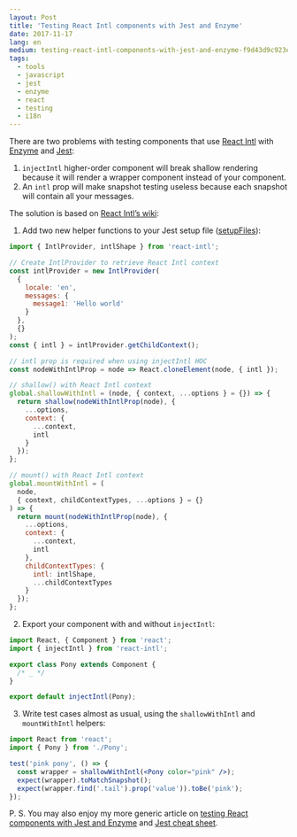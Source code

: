 ```yaml
---
layout: Post
title: 'Testing React Intl components with Jest and Enzyme'
date: 2017-11-17
lang: en
medium: testing-react-intl-components-with-jest-and-enzyme-f9d43d9c923e
tags:
  - tools
  - javascript
  - jest
  - enzyme
  - react
  - testing
  - i18n
---
```


There are two problems with testing components that use [React Intl](https://github.com/yahoo/react-intl) with [Enzyme](https://github.com/airbnb/enzyme) and [Jest](https://facebook.github.io/jest/):

1. `injectIntl` higher-order component will break shallow rendering because it will render a wrapper component instead of your component.
2. An `intl` prop will make snapshot testing useless because each snapshot will contain all your messages.

The solution is based on [React Intl’s wiki](https://github.com/yahoo/react-intl/wiki/Testing-with-React-Intl):

1. Add two new helper functions to your Jest setup file ([setupFiles](http://facebook.github.io/jest/docs/en/tutorial-react-native.html#setupfiles)):

```js
import { IntlProvider, intlShape } from 'react-intl';

// Create IntlProvider to retrieve React Intl context
const intlProvider = new IntlProvider(
  {
    locale: 'en',
    messages: {
      message1: 'Hello world'
    }
  },
  {}
);
const { intl } = intlProvider.getChildContext();

// intl prop is required when using injectIntl HOC
const nodeWithIntlProp = node => React.cloneElement(node, { intl });

// shallow() with React Intl context
global.shallowWithIntl = (node, { context, ...options } = {}) => {
  return shallow(nodeWithIntlProp(node), {
    ...options,
    context: {
      ...context,
      intl
    }
  });
};

// mount() with React Intl context
global.mountWithIntl = (
  node,
  { context, childContextTypes, ...options } = {}
) => {
  return mount(nodeWithIntlProp(node), {
    ...options,
    context: {
      ...context,
      intl
    },
    childContextTypes: {
      intl: intlShape,
      ...childContextTypes
    }
  });
};
```

2. Export your component with and without `injectIntl`:

```js
import React, { Component } from 'react';
import { injectIntl } from 'react-intl';

export class Pony extends Component {
  /* _ */
}

export default injectIntl(Pony);
```

3. Write test cases almost as usual, using the `shallowWithIntl` and `mountWithIntl` helpers:

```jsx
import React from 'react';
import { Pony } from './Pony';

test('pink pony', () => {
  const wrapper = shallowWithIntl(<Pony color="pink" />);
  expect(wrapper).toMatchSnapshot();
  expect(wrapper.find('.tail').prop('value')).toBe('pink');
});
```

P. S. You may also enjoy my more generic article on [testing React components with Jest and Enzyme](http://blog.sapegin.me/all/react-jest) and [Jest cheat sheet](https://github.com/sapegin/jest-cheat-sheet).

